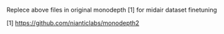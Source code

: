 Replece above files in original monodepth [1] for midair dataset finetuning

[1] https://github.com/nianticlabs/monodepth2
